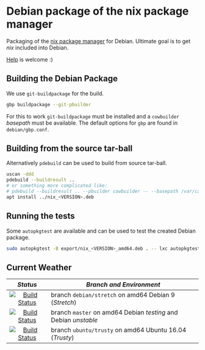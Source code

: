 Debian package of the nix package manager
=========================================

Packaging of the [nix package manager][1] for Debian. Ultimate goal is
to get _nix_ included into Debian.

[Help][2] is welcome :)


Building the Debian Package
---------------------------

We use `git-buildpackage` for the build.

```bash
gbp buildpackage --git-pbuilder
```

For this to work `git-buildpackage` must be installed and a
`cowbuilder` _basepath_ must be available. The default options for
`gbp` are found in `debian/gbp.conf`.


Building from the source tar-ball
---------------------------------

Alternatively `pdebuild` can be used to build from source tar-ball.

```bash
uscan -ddd
pdebuild --buildresult ..
# or something more complicated like:
# pdebuild --buildresult .. --pbuilder cowbuilder -- --basepath /var/cache/pbuilder/base.cow
apt install ../nix_<VERSION>.deb
```


Running the tests
-----------------

Some `autopkgtest` are available and can be used to test the created
Debian package.

```bash
sudo autopkgtest -B export/nix_<VERSION>_amd64.deb . -- lxc autopkgtest-sid
```


Current Weather
---------------

| _Status_                                                                                                                      | _Branch and Environment_                                        |
|:-----------------------------------------------------------------------------------------------------------------------------:|-----------------------------------------------------------------|
| [![Build Status](https://travis-ci.org/KaiHa/nix-debian.svg?branch=debian%2Fstretch)](https://travis-ci.org/KaiHa/nix-debian) | branch `debian/stretch` on amd64 Debian 9 (_Stretch_)           |
| [![Build Status](https://travis-ci.org/KaiHa/nix-debian.svg?branch=master)](https://travis-ci.org/KaiHa/nix-debian)           | branch `master` on amd64 Debian _testing_ and Debian _unstable_ |
| [![Build Status](https://travis-ci.org/KaiHa/nix-debian.svg?branch=ubuntu%2Ftrusty)](https://travis-ci.org/KaiHa/nix-debian)  | branch `ubuntu/trusty` on amd64 Ubuntu 16.04 (_Trusty_)         |


[1]: https://nixos.org/nix/
[2]: https://github.com/KaiHa/nix-debian/issues
